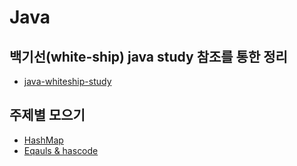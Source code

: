 # Java

## 백기선(white-ship) java study 참조를 통한 정리

* [java-whiteship-study](./java_whiteship_study/readme.md)

## 주제별 모으기

* [HashMap](./HashMap/HashMap.md)
* [Eqauls & hascode](./EqualsAndHashcode/readme.md)